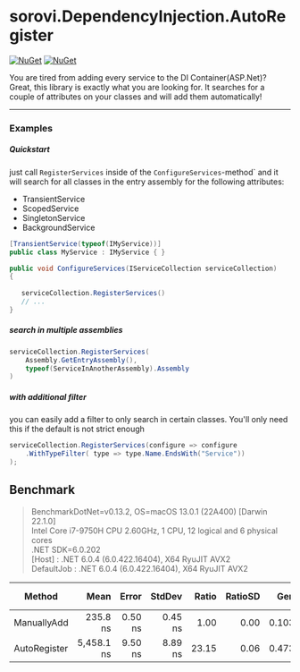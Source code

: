 # sorovi.DependencyInjection.AutoRegister

[![NuGet](https://img.shields.io/nuget/v/sorovi.DependencyInjection.AutoRegister.svg?style=flat-square)](https://www.nuget.org/packages/sorovi.DependencyInjection.AutoRegister/)
[![NuGet](https://img.shields.io/nuget/dt/sorovi.DependencyInjection.AutoRegister.svg?style=flat-square)](https://www.nuget.org/packages/sorovi.DependencyInjection.AutoRegister/)

You are tired from adding every service to the DI Container(ASP.Net)? Great, this library is exactly what you are looking for. It searches for a couple of attributes on your classes and will add them automatically!


---

### Examples

##### Quickstart

just call `RegisterServices` inside of the `ConfigureServices`-method` and it will search for all classes in the entry assembly for the following attributes:

- TransientService
- ScopedService
- SingletonService
- BackgroundService

```csharp
[TransientService(typeof(IMyService))]
public class MyService : IMyService { }
```

```csharp
public void ConfigureServices(IServiceCollection serviceCollection)
{
   
   serviceCollection.RegisterServices()
   // ...
}
```

##### search in multiple assemblies

```csharp   
serviceCollection.RegisterServices(
    Assembly.GetEntryAssembly(),
    typeof(ServiceInAnotherAssembly).Assembly
)
```

##### with additional filter

you can easily add a filter to only search in certain classes. You'll only need this if the default is not strict enough

```csharp   
serviceCollection.RegisterServices(configure => configure
    .WithTypeFilter( type => type.Name.EndsWith("Service"))
);
```

## Benchmark

> BenchmarkDotNet=v0.13.2, OS=macOS 13.0.1 (22A400) [Darwin 22.1.0]  
> Intel Core i7-9750H CPU 2.60GHz, 1 CPU, 12 logical and 6 physical cores  
> .NET SDK=6.0.202  
> [Host]     : .NET 6.0.4 (6.0.422.16404), X64 RyuJIT AVX2  
> DefaultJob : .NET 6.0.4 (6.0.422.16404), X64 RyuJIT AVX2  

|       Method |       Mean |   Error |  StdDev | Ratio | RatioSD |   Gen0 | Allocated | Alloc Ratio |
|------------- |-----------:|--------:|--------:|------:|--------:|-------:|----------:|------------:|
|  ManuallyAdd |   235.8 ns | 0.50 ns | 0.45 ns |  1.00 |    0.00 | 0.1030 |     648 B |        1.00 |
| AutoRegister | 5,458.1 ns | 9.50 ns | 8.89 ns | 23.15 |    0.06 | 0.4730 |    3009 B |        4.64 |